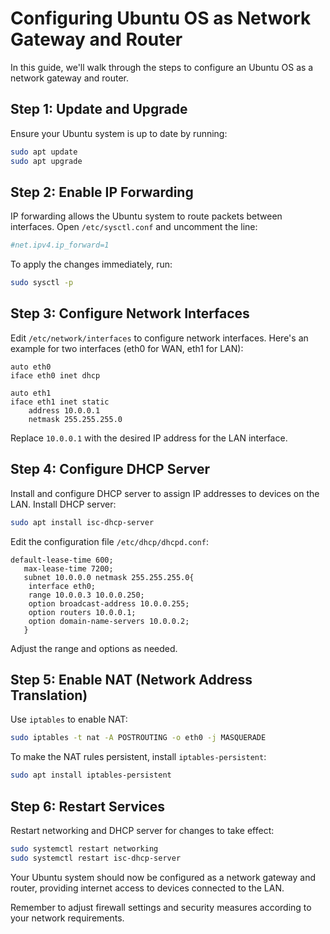 # Configuring Ubuntu OS as Network Gateway and Router

In this guide, we'll walk through the steps to configure an Ubuntu OS as a network gateway and router.

## Step 1: Update and Upgrade

Ensure your Ubuntu system is up to date by running:

```bash
sudo apt update
sudo apt upgrade
```

## Step 2: Enable IP Forwarding

IP forwarding allows the Ubuntu system to route packets between interfaces. Open `/etc/sysctl.conf` and uncomment the line:

```bash
#net.ipv4.ip_forward=1
```

To apply the changes immediately, run:

```bash
sudo sysctl -p
```

## Step 3: Configure Network Interfaces

Edit `/etc/network/interfaces` to configure network interfaces. Here's an example for two interfaces (eth0 for WAN, eth1 for LAN):

```plaintext
auto eth0
iface eth0 inet dhcp

auto eth1
iface eth1 inet static
    address 10.0.0.1
    netmask 255.255.255.0
```

Replace `10.0.0.1` with the desired IP address for the LAN interface.

## Step 4: Configure DHCP Server

Install and configure DHCP server to assign IP addresses to devices on the LAN. Install DHCP server:

```bash
sudo apt install isc-dhcp-server
```

Edit the configuration file `/etc/dhcp/dhcpd.conf`:

```plaintext
default-lease-time 600;
   max-lease-time 7200;
   subnet 10.0.0.0 netmask 255.255.255.0{
    interface eth0;
    range 10.0.0.3 10.0.0.250;
    option broadcast-address 10.0.0.255;
    option routers 10.0.0.1;
    option domain-name-servers 10.0.0.2;
   }
```

Adjust the range and options as needed.

## Step 5: Enable NAT (Network Address Translation)

Use `iptables` to enable NAT:

```bash
sudo iptables -t nat -A POSTROUTING -o eth0 -j MASQUERADE
```

To make the NAT rules persistent, install `iptables-persistent`:

```bash
sudo apt install iptables-persistent
```

## Step 6: Restart Services

Restart networking and DHCP server for changes to take effect:

```bash
sudo systemctl restart networking
sudo systemctl restart isc-dhcp-server
```

Your Ubuntu system should now be configured as a network gateway and router, providing internet access to devices connected to the LAN.

Remember to adjust firewall settings and security measures according to your network requirements.